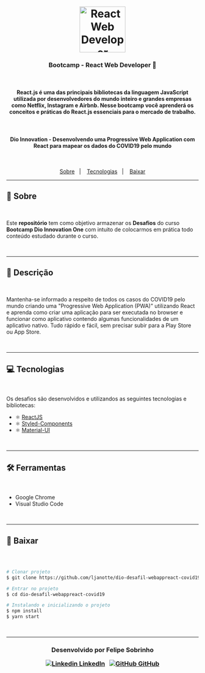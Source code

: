 <h1 align="center">
    <img alt="React Web Developer" src="https://hermes.digitalinnovation.one/tracks/320fdf33-1298-4ca7-8914-c4c1f2082d7c.png" width="120px" />
</h1>

<h3 align="center">
  Bootcamp - React Web Developer 🚀
</h3>

<br>

<h4 align="center">
React.js é uma das principais bibliotecas da linguagem JavaScript utilizada por desenvolvedores do mundo inteiro e grandes empresas como Netflix, Instagram e Airbnb. Nesse bootcamp você aprenderá os conceitos e práticas do React.js essenciais para o mercado de trabalho.
</h4>

<br>

<h4 align="center">
Dio Innovation - Desenvolvendo uma Progressive Web Application com React para mapear os dados do COVID19 pelo mundo
</h4>

<br>

<p align="center">
  <a href="https://github.com/ljanotte/dio-desafil-webappreact-covid19#-sobre">Sobre</a>&nbsp;&nbsp;&nbsp;|&nbsp;&nbsp;&nbsp;
  <a href="https://github.com/ljanotte/dio-desafil-webappreact-covid19#-tecnologias">Tecnologias</a>&nbsp;&nbsp;&nbsp;|&nbsp;&nbsp;&nbsp;
  <a href="https://github.com/ljanotte/dio-desafil-webappreact-covid19#-baixar">Baixar</a>
</p>

---

## 📝 Sobre 

<br>

Este **repositório** tem como objetivo armazenar os **Desafios** do curso **Bootcamp Dio Innovation One** com intuito de colocarmos em prática todo conteúdo estudado durante o curso.

<br>

---

## 📝 Descrição

<br>

 Mantenha-se informado a respeito de todos os casos do COVID19 pelo mundo criando uma "Progressive Web Application (PWA)" utilizando React e aprenda como criar uma aplicação para ser executada no browser e funcionar como aplicativo contendo algumas funcionalidades de um aplicativo nativo. Tudo rápido e fácil, sem precisar subir para a Play Store ou App Store.

<br>

---

## 💻 Tecnologias 

<br>

Os desafios são desenvolvidos e utilizandos as seguintes tecnologias e bibliotecas:

- ⚛️ [ReactJS](https://reactjs.org/)
- ⚛️ [Styled-Components](https://styled-components.com/)
- ⚛️ [Material-UI](https://material-ui.com/pt/)

<br>

---

## 🛠 Ferramentas

<br>

- Google Chrome
- Visual Studio Code

<br>

---

## 💾 Baixar

<br>

```bash

# Clonar projeto
$ git clone https://github.com/ljanotte/dio-desafil-webappreact-covid19.git

# Entrar no projeto
$ cd dio-desafil-webappreact-covid19

# Instalando e inicializando o projeto
$ npm install
$ yarn start

```

<br>

---
<h3 align="center">

  Desenvolvido por Felipe Sobrinho
  <br/>

  <a align="center">

   [![Linkedin](https://i.stack.imgur.com/gVE0j.png) LinkedIn](https://www.linkedin.com/in/felipe-sobrinho-107aa51a7/)
&nbsp;
  [![GitHub](https://i.stack.imgur.com/tskMh.png) GitHub](https://github.com/felipesobrinho)
  </a>
</h3>
